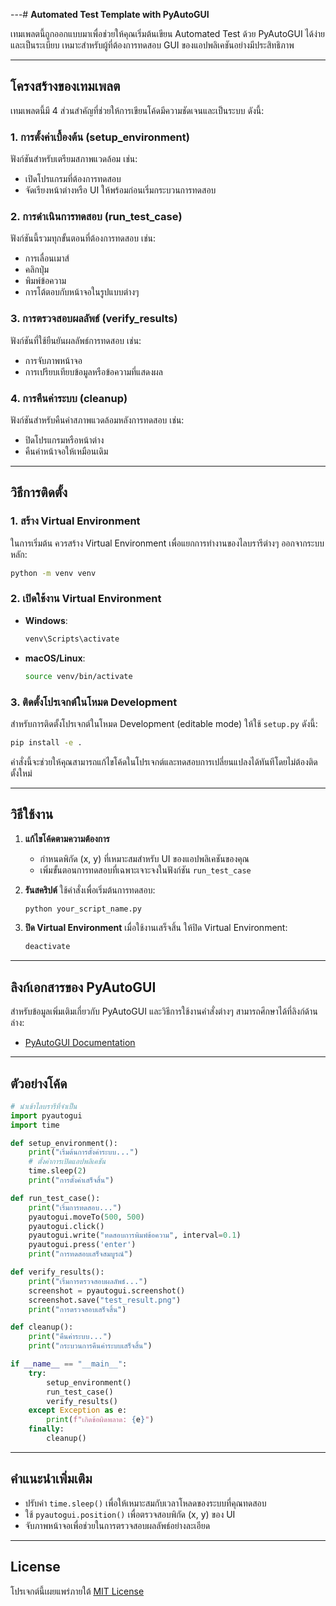---# **Automated Test Template with PyAutoGUI**

เทมเพลตนี้ถูกออกแบบมาเพื่อช่วยให้คุณเริ่มต้นเขียน Automated Test ด้วย PyAutoGUI ได้ง่ายและเป็นระเบียบ เหมาะสำหรับผู้ที่ต้องการทดสอบ GUI ของแอปพลิเคชันอย่างมีประสิทธิภาพ

---

## **โครงสร้างของเทมเพลต**

เทมเพลตนี้มี 4 ส่วนสำคัญที่ช่วยให้การเขียนโค้ดมีความชัดเจนและเป็นระบบ ดังนี้:

### 1. **การตั้งค่าเบื้องต้น (setup_environment)**
ฟังก์ชันสำหรับเตรียมสภาพแวดล้อม เช่น:
- เปิดโปรแกรมที่ต้องการทดสอบ
- จัดเรียงหน้าต่างหรือ UI ให้พร้อมก่อนเริ่มกระบวนการทดสอบ

### 2. **การดำเนินการทดสอบ (run_test_case)**
ฟังก์ชันนี้รวมทุกขั้นตอนที่ต้องการทดสอบ เช่น:
- การเลื่อนเมาส์
- คลิกปุ่ม
- พิมพ์ข้อความ
- การโต้ตอบกับหน้าจอในรูปแบบต่างๆ

### 3. **การตรวจสอบผลลัพธ์ (verify_results)**
ฟังก์ชันที่ใช้ยืนยันผลลัพธ์การทดสอบ เช่น:
- การจับภาพหน้าจอ
- การเปรียบเทียบข้อมูลหรือข้อความที่แสดงผล

### 4. **การคืนค่าระบบ (cleanup)**
ฟังก์ชันสำหรับคืนค่าสภาพแวดล้อมหลังการทดสอบ เช่น:
- ปิดโปรแกรมหรือหน้าต่าง
- คืนค่าหน้าจอให้เหมือนเดิม

---

## **วิธีการติดตั้ง**

### 1. **สร้าง Virtual Environment**
ในการเริ่มต้น ควรสร้าง Virtual Environment เพื่อแยกการทำงานของไลบรารีต่างๆ ออกจากระบบหลัก:

```bash
python -m venv venv
```

### 2. **เปิดใช้งาน Virtual Environment**
- **Windows**:
    ```bash
    venv\Scripts\activate
    ```
- **macOS/Linux**:
    ```bash
    source venv/bin/activate
    ```

### 3. **ติดตั้งโปรเจกต์ในโหมด Development**

สำหรับการติดตั้งโปรเจกต์ในโหมด Development (editable mode) ให้ใช้ `setup.py` ดังนี้:

```bash
pip install -e .
```

คำสั่งนี้จะช่วยให้คุณสามารถแก้ไขโค้ดในโปรเจกต์และทดสอบการเปลี่ยนแปลงได้ทันทีโดยไม่ต้องติดตั้งใหม่

---

## **วิธีใช้งาน**

1. **แก้ไขโค้ดตามความต้องการ**
     - กำหนดพิกัด (x, y) ที่เหมาะสมสำหรับ UI ของแอปพลิเคชันของคุณ
     - เพิ่มขั้นตอนการทดสอบที่เฉพาะเจาะจงในฟังก์ชัน `run_test_case`

2. **รันสคริปต์**
     ใช้คำสั่งเพื่อเริ่มต้นการทดสอบ:

   ```bash
   python your_script_name.py
   ```

3. **ปิด Virtual Environment**
     เมื่อใช้งานเสร็จสิ้น ให้ปิด Virtual Environment:

   ```bash
   deactivate
   ```

---

## **ลิงก์เอกสารของ PyAutoGUI**

สำหรับข้อมูลเพิ่มเติมเกี่ยวกับ PyAutoGUI และวิธีการใช้งานคำสั่งต่างๆ สามารถศึกษาได้ที่ลิงก์ด้านล่าง:

- [PyAutoGUI Documentation](https://pyautogui.readthedocs.io/en/latest/)

---

## **ตัวอย่างโค้ด**

```python
# นำเข้าไลบรารีที่จำเป็น
import pyautogui
import time

def setup_environment():
    print("เริ่มต้นการตั้งค่าระบบ...")
    # ตั้งค่าการเปิดแอปพลิเคชัน
    time.sleep(2)
    print("การตั้งค่าเสร็จสิ้น")

def run_test_case():
    print("เริ่มการทดสอบ...")
    pyautogui.moveTo(500, 500)
    pyautogui.click()
    pyautogui.write("ทดสอบการพิมพ์ข้อความ", interval=0.1)
    pyautogui.press('enter')
    print("การทดสอบเสร็จสมบูรณ์")

def verify_results():
    print("เริ่มการตรวจสอบผลลัพธ์...")
    screenshot = pyautogui.screenshot()
    screenshot.save("test_result.png")
    print("การตรวจสอบเสร็จสิ้น")

def cleanup():
    print("คืนค่าระบบ...")
    print("กระบวนการคืนค่าระบบเสร็จสิ้น")

if __name__ == "__main__":
    try:
        setup_environment()
        run_test_case()
        verify_results()
    except Exception as e:
        print(f"เกิดข้อผิดพลาด: {e}")
    finally:
        cleanup()
```

---

## **คำแนะนำเพิ่มเติม**

- ปรับค่า `time.sleep()` เพื่อให้เหมาะสมกับเวลาโหลดของระบบที่คุณทดสอบ
- ใช้ `pyautogui.position()` เพื่อตรวจสอบพิกัด (x, y) ของ UI
- จับภาพหน้าจอเพื่อช่วยในการตรวจสอบผลลัพธ์อย่างละเอียด

---

## **License**

โปรเจกต์นี้เผยแพร่ภายใต้ [MIT License](LICENSE)

